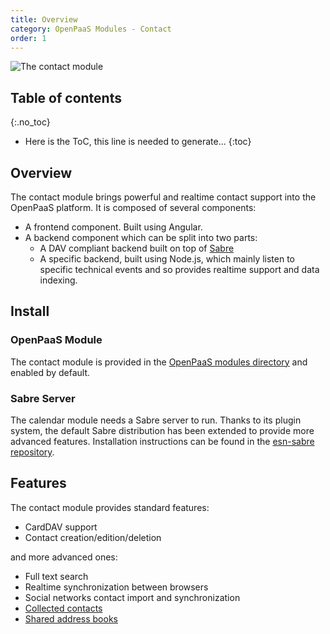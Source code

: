 ```yaml
---
title: Overview
category: OpenPaaS Modules - Contact
order: 1
---
```


![The contact module](/images/modules/contact/contact.png)

## Table of contents
{:.no_toc}

* Here is the ToC, this line is needed to generate...
{:toc}

## Overview

The contact module brings powerful and realtime contact support into the OpenPaaS platform.
It is composed of several components:

- A frontend component. Built using Angular.
- A backend component which can be split into two parts:
  - A DAV compliant backend built on top of [Sabre](http://sabre.io/)
  - A specific backend, built using Node.js, which mainly listen to specific technical events and so provides realtime support and data indexing.

## Install

### OpenPaaS Module

The contact module is provided in the [OpenPaaS modules directory](https://github.com/linagora/openpaas-esn/tree/master/modules/linagora.esn.contact) and enabled by default.

### Sabre Server

The calendar module needs a Sabre server to run. Thanks to its plugin system, the default Sabre distribution has been extended to provide more advanced features. Installation instructions can be found in the [esn-sabre repository](https://github.com/linagora/esn-sabre/blob/master/README.md).

## Features

The contact module provides standard features:

- CardDAV support
- Contact creation/edition/deletion

and more advanced ones:

- Full text search
- Realtime synchronization between browsers
- Social networks contact import and synchronization
- [Collected contacts](/modules/contact/collected/)
- [Shared address books](/modules/contact/shared/)
